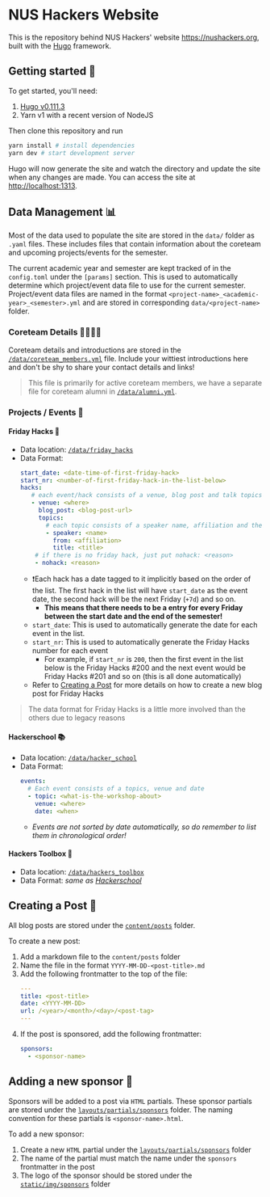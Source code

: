 # NUS Hackers Website

This is the repository behind NUS Hackers' website https://nushackers.org, built
with the [Hugo](https://gohugo.io/overview/introduction/) framework.

## Getting started 🚀

To get started, you'll need:

1. [Hugo v0.111.3](https://github.com/gohugoio/Hugo/releases)
2. Yarn v1 with a recent version of NodeJS

Then clone this repository and run

```bash
yarn install # install dependencies
yarn dev # start development server
```

Hugo will now generate the site and watch the directory and update the site when
any changes are made. You can access the site at <http://localhost:1313>.

## Data Management 📊

Most of the data used to populate the site are stored in the `data/` folder as
`.yaml` files. These includes files that contain information about the coreteam
and upcoming projects/events for the semester.

The current academic year and semester are kept tracked of in the `config.toml`
under the `[params]` section. This is used to automatically determine which
project/event data file to use for the current semester. Project/event data
files are named in the format `<project-name>_<academic-year>_<semester>.yml`
and are stored in corresponding `data/<project-name>` folder.

### Coreteam Details 🙋‍♂️🙋‍♀️

Coreteam details and introductions are stored in the
[`/data/coreteam_members.yml`](/data/coreteam_members.yml) file. Include your
wittiest introductions here and don't be shy to share your contact details and
links!

> This file is primarily for active coreteam members, we have a separate file
> for coreteam alumni in [`/data/alumni.yml`](/data/alumni.yml).

### Projects / Events 📅

#### Friday Hacks 🎉

- Data location: [`/data/friday_hacks`](/data/friday_hacks)
- Data Format:
  ```yaml
  start_date: <date-time-of-first-friday-hack>
  start_nr: <number-of-first-friday-hack-in-the-list-below>
  hacks:
     # each event/hack consists of a venue, blog post and talk topics
     - venue: <where>
       blog_post: <blog-post-url>
       topics:
         # each topic consists of a speaker name, affiliation and the title of the talk
         - speaker: <name>
           from: <affiliation>
           title: <title>
      # if there is no friday hack, just put nohack: <reason>
      - nohack: <reason>
  ```
  - ❗️Each hack has a date tagged to it implicitly based on the order of the
    list. The first hack in the list will have `start_date` as the event date,
    the second hack will be the next Friday (`+7d`) and so on.
    - **This means that there needs to be a entry for every Friday between the
      start date and the end of the semester!**
  - `start_date`: This is used to automatically generate the date for each event
    in the list.
  - `start_nr`: This is used to automatically generate the Friday Hacks number
    for each event
    - For example, if `start_nr` is `200`, then the first event in the list
      below is the Friday Hacks #200 and the next event would be Friday Hacks
      #201 and so on (this is all done automatically)
  - Refer to [Creating a Post](#creating-a-post-📝) for more details on how to
    create a new blog post for Friday Hacks

> The data format for Friday Hacks is a little more involved than the others due
> to legacy reasons

#### Hackerschool 📚

- Data location: [`/data/hacker_school`](/data/hacker_school)
- Data Format:
  ```yaml
  events:
    # Each event consists of a topics, venue and date
    - topic: <what-is-the-workshop-about>
      venue: <where>
      date: <when>
  ```
  - _Events are not sorted by date automatically, so do remember to list them in
    chronological order!_

#### Hackers Toolbox 🧰

- Data location: [`/data/hackers_toolbox`](/data/hackers_toolbox)
- Data Format: _same as [Hackerschool](#hackerschool-📚)_

## Creating a Post 📝

All blog posts are stored under the [`content/posts`](/content/post/) folder.

To create a new post:

1. Add a markdown file to the `content/posts` folder
2. Name the file in the format `YYYY-MM-DD-<post-title>.md`
3. Add the following frontmatter to the top of the file:
   ```yaml
   ---
   title: <post-title>
   date: <YYYY-MM-DD>
   url: /<year>/<month>/<day>/<post-tag>
   ---
   ```
4. If the post is sponsored, add the following frontmatter:
   ```yaml
   sponsors:
     - <sponsor-name>
   ```

## Adding a new sponsor 🤝

Sponsors will be added to a post via `HTML` partials. These sponsor partials are
stored under the [`layouts/partials/sponsors`](/layouts/partials/sponsors)
folder. The naming convention for these partials is `<sponsor-name>.html`.

To add a new sponsor:

1. Create a new `HTML` partial under the
   [`layouts/partials/sponsors`](/layouts/partials/sponsors/) folder
2. The name of the partial must match the name under the `sponsors` frontmatter
   in the post
3. The logo of the sponsor should be stored under the
   [`static/img/sponsors`](/static/img/sponsors/) folder
